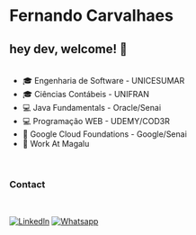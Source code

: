 # Fernando Carvalhaes

## hey dev, welcome! 👋
<br>
<ul style="margin-top: 0px">
    <li>  🎓 Engenharia de Software - UNICESUMAR </li>
    <li>  🎓 Ciências Contábeis - UNIFRAN </li>
    <li>  💻 Java Fundamentals - Oracle/Senai </li>
    <li>  💻 Programação WEB - UDEMY/COD3R </li>
    <li>  🌱 Google Cloud Foundations - Google/Senai </li>
    <li>  💼 Work At Magalu </li>
</ul>

<br>

### Contact
<br>

[![Linkedln](https://github.com/fernandocarvalhaes007/fernandocarvalhaes007/blob/main/linkedin.svgwidth=100)](https://www.linkedin.com/in/fernando-carvalhaes-821a97146/) [![Whatsapp](https://github.com/fernandocarvalhaes007/fernandocarvalhaes007/blob/main/whatsapp.svg|width=100)](https://wa.me/16993641604)


<!--

### Contribuições Destacadas
- [Nome do Projeto](Link para o Projeto): Descrição da contribuição e seu impacto.
- [Nome do Projeto](Link para o Projeto): Descrição da contribuição e seu impacto.


**fernandocarvalhaes007/fernandocarvalhaes007** is a ✨ _special_ ✨ repository because its `README.md` (this file) appears on your GitHub profile.

Here are some ideas to get you started:

- 🔭 I’m currently working on ...
- 🌱 I’m currently learning ...
- 👯 I’m looking to collaborate on ...
- 🤔 I’m looking for help with ...
- 💬 Ask me about ...
- 📫 How to reach me: ...
- 😄 Pronouns: ...
- ⚡ Fun fact: ...




-->

